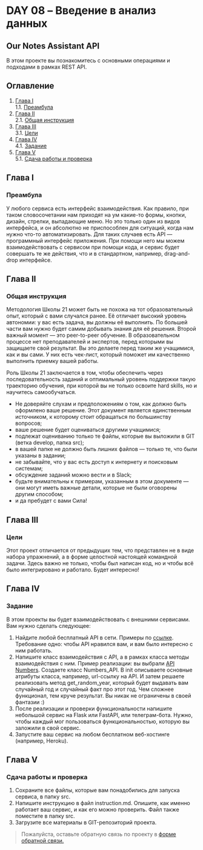 # DAY 08 – Введение в анализ данных
##  Our **Notes Assistant API**
В этом проекте вы познакомитесь с основными операциями и подходами в рамках REST API.

## Оглавление

1. [Глава I](#глава-i) \
    1.1. [Преамбула](#преамбула)
2. [Глава II](#глава-ii) \
    2.1. [Общая инструкция](#общая-инструкция)
3. [Глава III](#глава-iii) \
    3.1. [Цели](#цели)
4. [Глава IV](#глава-iv) \
    4.1. [Задание](#задание)
5. [Глава V](#глава-v) \
    5.1. [Сдача работы и проверка](#сдача-работы-и-проверка)

## Глава I
### Преамбула

У любого сервиса есть интерфейс взаимодействия. Как правило, при таком словосочетании нам приходят на ум какие-то формы, кнопки, дизайн, стрелки, выпадающие меню. Но это только один из видов интерфейса, и он абсолютно не приспособлен для ситуаций, когда нам нужно что-то автоматизировать. Для таких случаев есть API — программный интерфейс приложения. При помощи него мы можем взаимодействовать с сервисом при помощи кода, и сервис будет совершать те же действия, что и в стандартном, например, drag-and-drop интерфейсе.


## Глава II
### Общая инструкция

Методология Школы 21 может быть не похожа на тот образовательный опыт, который с вами случался ранее. Её отличает высокий уровень автономии: у вас есть задача, вы должны её выполнить. По большей части вам нужно будет самим добывать знания для её решения. Второй важный момент — это peer-to-peer обучение. В образовательном процессе нет преподавателей и экспертов, перед которыми вы защищаете свой результат. Вы это делаете перед таким же учащимися, как и вы сами. У них есть чек-лист, который поможет им качественно выполнить приемку вашей работы.

Роль Школы 21 заключается в том, чтобы обеспечить через последовательность заданий и оптимальный уровень поддержки такую траекторию обучения, при которой вы не только освоите hard skills, но и научитесь самообучаться.

* Не доверяйте слухам и предположениям о том, как должно быть оформлено ваше решение. Этот документ является единственным источником, к которому стоит обращаться по большинству вопросов;
* ваше решение будет оцениваться другими учащимися;
* подлежат оцениванию только те файлы, которые вы выложили в GIT (ветка develop, папка src);
* в вашей папке не должно быть лишних файлов — только те, что были указаны в задании;
* не забывайте, что у вас есть доступ к интернету и поисковым системам;
* обсуждение заданий можно вести и в Slack;
* будьте внимательны к примерам, указанным в этом документе — они могут иметь важные детали, которые не были оговорены другим способом;
* и да пребудет с вами Сила!



## Глава III
### Цели

Этот проект отличается от предыдущих тем, что представлен не в виде набора упражнений, а в форме целостной настоящей командной задачи. Здесь важно не только, чтобы был написан код, но и чтобы всё было интегрировано и работало. Будет интересно!


## Глава IV
### Задание

В этом проекты вы будет взаимодействовать с внешними сервисами. Вам нужно сделать следующее:
1. Найдите любой бесплатный API в сети. Примеры по [ссылке](https://habr.com/ru/company/macloud/blog/562700). Требование одно: чтобы API нравился вам, и вам было интересно с ним работать. 
2. Напишите класс взаимодействия с API, а в рамках класса методы взаимодействия с ним.
Пример реализации: вы выбрали [API Numbers](http://numbersapi.com/). Создаете класс Numbers_API. В init описываете основные атрибуты класса, например, url-ссылку на API. И затем решаете реализовать метод get_random_year, который будет выдавать вам случайный год и случайный факт про этот год.
Чем сложнее функционал, тем круче результат. Вы никак не ограничены в своей фантазии :)
3. После реализации и проверки функциональности напишите небольшой сервис на Flask или FastAPI, или телеграм-бота. Нужно, чтобы каждый мог пользоваться функциональностью, которую вы заложили в свой сервис.
4. Запустите ваш сервис на любом бесплатном веб-хостинге (например, Heroku).


## Глава V
### Сдача работы и проверка

1. Сохраните все файлы, которые вам понадобились для запуска сервиса, в папку src.
2. Напишите инструкцию в файл instruction.md. Опишите, как именно работает ваш сервис, и как его можно проверить. Файл также поместите в папку src.
3. Загрузите все материалы в GIT-репозиторий проекта.

>Пожалуйста, оставьте обратную связь по проекту в [форме обратной связи.](https://forms.gle/sU4ht24rJn4w4EM77)
